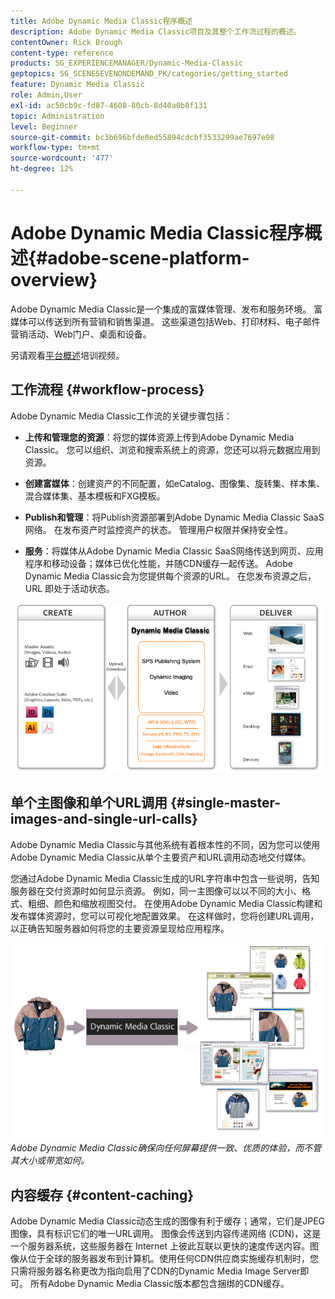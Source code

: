 ```yaml
---
title: Adobe Dynamic Media Classic程序概述
description: Adobe Dynamic Media Classic项目及其整个工作流过程的概述。
contentOwner: Rick Brough
content-type: reference
products: SG_EXPERIENCEMANAGER/Dynamic-Media-Classic
geptopics: SG_SCENESEVENONDEMAND_PK/categories/getting_started
feature: Dynamic Media Classic
role: Admin,User
exl-id: ac50cb9c-fd87-4608-80cb-8d40a0b8f131
topic: Administration
level: Beginner
source-git-commit: bc3b696bfde0ed55894cdcbf3533299ae7697e98
workflow-type: tm+mt
source-wordcount: '477'
ht-degree: 12%

---
```


# Adobe Dynamic Media Classic程序概述{#adobe-scene-platform-overview}

Adobe Dynamic Media Classic是一个集成的富媒体管理、发布和服务环境。 富媒体可以传送到所有营销和销售渠道。 这些渠道包括Web、打印材料、电子邮件营销活动、Web门户、桌面和设备。

另请观看[平台概述](https://s7d5.scene7.com/s7viewers/html5/VideoViewer.html?videoserverurl=https://s7d5.scene7.com/is/content/&amp;emailurl=https://s7d5.scene7.com/s7/emailFriend&amp;serverUrl=https://s7d5.scene7.com/is/image/&amp;config=Scene7SharedAssets/Universal_HTML5_Video&amp;contenturl=https://s7d5.scene7.com/skins/&amp;asset=S7tutorials/572_Platform%20Overview_converted%20renamed_Getting%20Started-AVS)培训视频。

## 工作流程 {#workflow-process}

Adobe Dynamic Media Classic工作流的关键步骤包括：

* **上传和管理您的资源**：将您的媒体资源上传到Adobe Dynamic Media Classic。 您可以组织、浏览和搜索系统上的资源，您还可以将元数据应用到资源。

* **创建富媒体**：创建资产的不同配置，如eCatalog、图像集、旋转集、样本集、混合媒体集、基本模板和FXG模板。

* **Publish和管理**：将Publish资源部署到Adobe Dynamic Media Classic SaaS网络。 在发布资产时监控资产的状态。 管理用户权限并保持安全性。

* **服务**：将媒体从Adobe Dynamic Media Classic SaaS网络传送到网页、应用程序和移动设备；媒体已优化性能，并随CDN缓存一起传送。 Adobe Dynamic Media Classic会为您提供每个资源的URL。 在您发布资源之后，URL 即处于活动状态。

![Adobe Dynamic Media Classic工作流进程](/help/using/assets/gs_workflow.png)

## 单个主图像和单个URL调用 {#single-master-images-and-single-url-calls}

Adobe Dynamic Media Classic与其他系统有着根本性的不同，因为您可以使用Adobe Dynamic Media Classic从单个主要资产和URL调用动态地交付媒体。

您通过Adobe Dynamic Media Classic生成的URL字符串中包含一些说明，告知服务器在交付资源时如何显示资源。 例如，同一主图像可以以不同的大小、格式、粗细、颜色和缩放视图交付。 在使用Adobe Dynamic Media Classic构建和发布媒体资源时，您可以可视化地配置效果。 在这样做时，您将创建URL调用，以正确告知服务器如何将您的主要资源呈现给应用程序。

![Adobe Dynamic Media Classic可以将相同的主图像传送到不同大小和格式的不同媒体。](/help/using/assets/gs_dynamic_publishing.png)
*Adobe Dynamic Media Classic确保向任何屏幕提供一致、优质的体验，而不管其大小或带宽如何。*

## 内容缓存 {#content-caching}

Adobe Dynamic Media Classic动态生成的图像有利于缓存；通常，它们是JPEG图像，具有标识它们的唯一URL调用。 图像会传送到内容传递网络 (CDN)，这是一个服务器系统，这些服务器在 Internet 上彼此互联以更快的速度传送内容。图像从位于全球的服务器发布到计算机。使用任何CDN供应商实施缓存机制时，您只需将服务器名称更改为指向启用了CDN的Dynamic Media Image Server即可。 所有Adobe Dynamic Media Classic版本都包含捆绑的CDN缓存。
